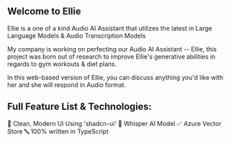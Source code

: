 

## Welcome to Ellie

Ellie is a one of a kind Audio AI Assistant that utilizes the latest in Large Language Models & Audio Transcription Models

My company is working on perfecting our Audio AI Assistant -- Ellie, this project was born out of research to improve Ellie's generative abilities in regards to gym workouts & diet plans.

In this web-based version of Ellie, you can discuss anything you'd like with her and she will respond in Audio format.

## Full Feature List & Technologies:

🎨 Clean, Modern UI Using 'shadcn-ui'
🌙 Whisper AI Model
✅ Azure Vector Store
🔤 100% written in TypeScript

